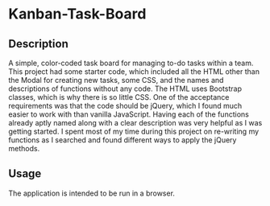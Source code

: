 # Kanban-Task-Board

## Description
A simple, color-coded task board for managing to-do tasks within a team. This project had some starter code, which included all the HTML other than the Modal for creating new tasks, some CSS, and the names and descriptions of functions without any code. The HTML uses Bootstrap classes, which is why there is so little CSS. One of the acceptance requirements was that the code should be jQuery, which I found much easier to work with than vanilla JavaScript. Having each of the functions already aptly named along with a clear description was very helpful as I was getting started. I spent most of my time during this project on re-writing my functions as I searched and found different ways to apply the jQuery methods. 

## Usage 
The application is intended to be run in a browser. 